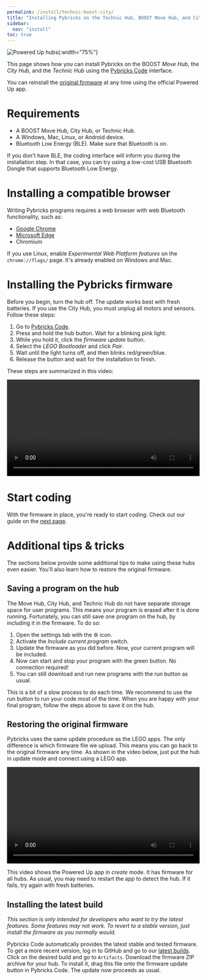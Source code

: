 ```yaml
---
permalink: /install/technic-boost-city/
title: "Installing Pybricks on the Technic Hub, BOOST Move Hub, and City Hub"
sidebar:
  nav: "install"
toc: true
---
```


![Powered Up hubs](https://docs.pybricks.com/en/latest/_images/powereduphubs.png){:width="75%"}

This page shows how you can install Pybricks on the BOOST *Move Hub*, the *City
Hub*, and the *Technic Hub* using the [Pybricks Code][Pybricks Code] interface.

You can reinstall the [original firmware][restoring] at any time
using the official Powered Up app.

# Requirements

* A BOOST Move Hub, City Hub, or Technic Hub.
* A Windows, Mac, Linux, or Android device.
* Bluetooth Low Energy (BLE). Make sure that Bluetooth is on.

If you don't have BLE, the coding interface will inform you during the
installation step. In that case, you can try using a low-cost USB Bluetooth
Dongle that supports Bluetooth Low Energy.

# Installing a compatible browser

Writing Pybricks programs requires a web browser with web Bluetooth
functionality, such as:

* [Google Chrome][Google Chrome]
* [Microsoft Edge][Microsoft Edge]
* Chromium

If you use Linux, enable *Experimental Web Platform features* on
the ``chrome://flags/`` page. It's already enabled on Windows and Mac.

# Installing the Pybricks firmware

Before you begin, turn the hub off. The update works best with fresh batteries.
If you use the City Hub, you must unplug all motors and sensors. Follow these
steps:

1. Go to [Pybricks Code][Pybricks Code].
2. Press and hold the hub button. Wait for a blinking pink light.
3. While you hold it, click the *firmware update* button.
4. Select the *LEGO Bootloader* and click *Pair*.
5. Wait until the light turns off, and then blinks red/green/blue.
6. Release the button and wait for the installation to finish.

These steps are summarized in this video:

<video controls src="/assets/videos/install.mp4" width="100%"></video><br />

# Start coding

With the firmware in place, you're ready to start coding. Check out our guide
on the [next page](/install/running-programs/).

# Additional tips & tricks

The sections below provide some additional tips to make using these hubs even
easier. You'll also learn how to restore the original firmware.

## Saving a program on the hub

The Move Hub, City Hub, and Technic Hub do not have separate storage space
for user programs. This means your program is erased after it is done running.
Fortunately, you can still save one program on the hub, by including it in the
firmware. To do so:

1. Open the settings tab with the ⚙ icon.
2. Activate the *Include current program* switch.
3. Update the firmware as you did before. Now, your current program will be
   included.
4. Now can start and stop your program with the green button.
   No connection required!
5. You can still download and run new programs with the run button as usual.

This is a bit of a slow process to do each time. We recommend to
use the run button to run your code most of the time. When you are
happy with your final program, follow the steps above to save it on the hub.

## Restoring the original firmware

Pybricks uses the same update procedure as the LEGO apps. The only difference
is which firmware file we upload. This means you can go back to the original
firmware any time. As shown in the video below, just put the hub in update mode
and connect using a LEGO app.

<video controls src="/assets/videos/restore.mp4" width="100%"></video><br />

This video shows the Powered Up app in *create* mode. It has firmware for all
hubs. As usual, you may need to restart the app to detect the hub. If it fails,
try again with fresh batteries.

## Installing the latest build

*This section is only intended for developers who want to try the
latest features. Some features may not work. To revert
to a stable version, just install the firmware as you normally would.*

Pybricks Code automatically provides the latest stable and tested firmware.
To get a more recent version, log in to GitHub and go to
our [latest builds][latest builds].
Click on the desired build and go to `Artifacts`.
Download the firmware ZIP archive for your hub. To install it, drag this file
*onto* the firmware update button in Pybricks Code. The update now proceeds as
usual.

[restoring]: #restoring-the-original-firmware
[latest builds]: https://github.com/pybricks/pybricks-micropython/actions?query=is%3Asuccess+branch%3Amaster+workflow%3ABuild
[support page]: https://github.com/pybricks/support/issues/
[Pybricks Code]: http://code.pybricks.com/
[Google Chrome]: https://www.google.com/chrome/
[Microsoft Edge]: https://www.microsoft.com/en-us/edge


